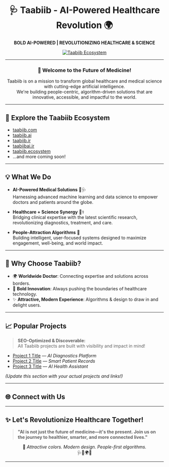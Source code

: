 <!--  
🌐 BOLD AI-POWERED | REVOLUTIONIZING HEALTHCARE & SCIENCE  
-->

<div align="center">

# 🩺 Taabiib - AI-Powered Healthcare Revolution 🌍

**BOLD AI-POWERED | REVOLUTIONIZING HEALTHCARE & SCIENCE**

[![Taabiib Ecosystem](https://img.shields.io/badge/AI%20in%20Healthcare-Revolutionary-blueviolet?style=for-the-badge&logo=ai)](https://taabiib.com)

---

### 🚀 Welcome to the Future of Medicine!

Taabiib is on a mission to transform global healthcare and medical science with cutting-edge artificial intelligence.  
We're building people-centric, algorithm-driven solutions that are innovative, accessible, and impactful to the world.

</div>

---

## 🔗 Explore the Taabiib Ecosystem

- [taabiib.com](https://taabiib.com)
- [taabiib.ai](https://taabiib.ai)
- [taabiib.ir](https://taabiib.ir)
- [taabiibai.ir](https://taabiibai.ir)
- [taabiib.ecosystem](https://taabiib.ecosystem)
- ...and more coming soon!

---

## 💡 What We Do

- **AI-Powered Medical Solutions** 🤖🩺  
  Harnessing advanced machine learning and data science to empower doctors and patients around the globe.

- **Healthcare + Science Synergy** 🧬⚕️  
  Bridging clinical expertise with the latest scientific research, revolutionizing diagnostics, treatment, and care.

- **People-Attraction Algorithms** 🧲  
  Building intelligent, user-focused systems designed to maximize engagement, well-being, and world impact.

---

## 🌟 Why Choose Taabiib?

- 🌍 **Worldwide Doctor**: Connecting expertise and solutions across borders.
- 🧠 **Bold Innovation**: Always pushing the boundaries of healthcare technology.
- ✨ **Attractive, Modern Experience**: Algorithms & design to draw in and delight users.

---

## 📈 Popular Projects

> **SEO-Optimized & Discoverable:**  
> All Taabiib projects are built with visibility and impact in mind!

- [Project 1 Title](https://taabiib.com/project1) — *AI Diagnostics Platform*
- [Project 2 Title](https://taabiib.ai/project2) — *Smart Patient Records*
- [Project 3 Title](https://taabiib.ecosystem/project3) — *AI Health Assistant*

*(Update this section with your actual projects and links!)*

---

## 🌐 Connect with Us

<!-- Add your social links here -->
<!-- Example:
[![LinkedIn](https://img.shields.io/badge/LinkedIn-Taabiib-blue?logo=linkedin&style=flat)](https://linkedin.com/in/taabiib)
[![Twitter](https://img.shields.io/badge/Twitter-@TaabiibAI-blue?logo=twitter&style=flat)](https://twitter.com/TaabiibAI)
[Website](https://taabiib.com)
-->

---

## ✨ Let's Revolutionize Healthcare Together!

> **"AI is not just the future of medicine—it's the present. Join us on the journey to healthier, smarter, and more connected lives."**

<div align="center">

🌈 *Attractive colors. Modern design. People-first algorithms.*  
🩺🤖🌍✨

</div>

---

<!-- SEO Keywords: AI in healthcare, medical AI, Taabiib, healthcare innovation, science, medical solutions, global doctor, algorithmic healthcare, digital health, AI-powered, medical science, patient care, health tech, world doctor, healthcare ecosystem -->
